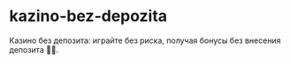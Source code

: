 # kazino-bez-depozita
Казино без депозита: играйте без риска, получая бонусы без внесения депозита 💸🚫.
